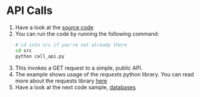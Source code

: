 # API Calls
1. Have a look at the [source code](src/call_api.py)
2. You can run the code by running the following command:
    ```bash
   # cd into src if you're not already there
   cd src
   python call_api.py
    ```
3. This invokes a GET request to a simple, public API.
4. The example shows usage of the *requests* python library. You can read more about the requests library [here](https://realpython.com/python-requests/)
5. Have a look at the next code sample, [databases](databases.md)
